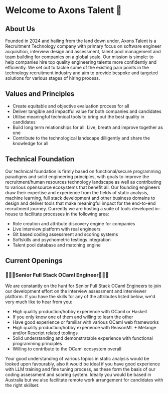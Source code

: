 # Welcome to Axons Talent 👋


## About Us
Founded in 2024 and hailing from the land down under, Axons Talent is a Recruitment Technology company with primary focus on software engineer acquisition, interview design and assessment, talent pool management and team building for companies on a global scale. Our mission is simple: to help companies hire top quality engineering talents more confidently and efficiently. We set out to tackle some of the existing pain points in the technology recruitment industry and aim to provide bespoke and targeted solutions for various stages of hiring process.


## Values and Principles
- Create equitable and objective evaluation process for all
- Deliver tangible and impactful value for both companies and candidates
- Utilise meaningful technical tools to bring out the best quality in candidates
- Build long term relationships for all. Live, breath and improve together as one
- Contribute to the technological landscape dilligently and share the knowledge for all

## Technical Foundation
Our technical foundation is firmly based on functional/secure programming paradigms and solid engineering principles, with goals to improve the recruitment/human resources technology landscape as well as contributing to various opensource ecosystems that benefit all. Our founding engineers draw their expertise and experience from the fields of static analysis, machine learning, full stack development and other business domains to design and deliver tools that make meaningful impact for the end-to-end recruitment journey. Currently we are hosting a suite of tools developed in-house to facilitate processes in the following area:
- Role creation and attribute discovery engine for companies
- Live interview platform with real engineers
- Git based coding assessment and scoring systems
- Softskills and psychometric testings integration
- Talent pool database and matching engine


## Current Openings
### 🐫🐫🐫**Senior Full Stack OCaml Engineer**🐫🐫🐫
We are constantly on the hunt for Senior Full Stack OCaml Engineers to join our development effort on the interview assessment and interviewer platform. If you have the skills for any of the attributes listed below, we'd very much like to hear from you:

- High quality production/hobby experience with OCaml or Haskell
- If you only know one of them and willing to learn the other
- Have good experience or familiar with various OCaml web frameworks
- High quality production/hobby experience with ReasonML + Melange and/or Rescript related toolings
- Solid understanding and demonstratable experience with functional programming principles
- Willing to contribute to the OCaml ecosystem overall

Your good understanding of various topics in static analysis would be looked upon favourably, also it would be ideal if you have good experience with LLM training and fine tuning process, as these form the basis of our coding assessment and scoring system. Ideally you would be based in Australia but we also facilitate remote work arrangement for candidates with the right skillset.


